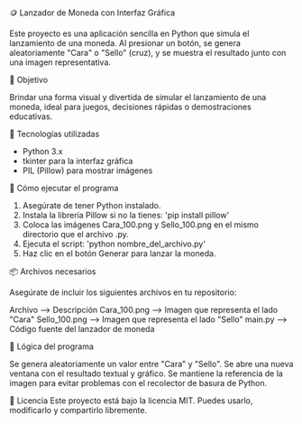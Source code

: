 🪙 Lanzador de Moneda con Interfaz Gráfica

Este proyecto es una aplicación sencilla en Python que simula el lanzamiento de una moneda. Al presionar un botón, se genera aleatoriamente "Cara" o "Sello" (cruz), 
y se muestra el resultado junto con una imagen representativa.

🎯 Objetivo

Brindar una forma visual y divertida de simular el lanzamiento de una moneda, ideal para juegos, decisiones rápidas o demostraciones educativas.

🧰 Tecnologías utilizadas

* Python 3.x
* tkinter para la interfaz gráfica
* PIL (Pillow) para mostrar imágenes

🚀 Cómo ejecutar el programa

1) Asegúrate de tener Python instalado.
2) Instala la librería Pillow si no la tienes:
   'pip install pillow'
3) Coloca las imágenes Cara_100.png y Sello_100.png en el mismo directorio que el archivo .py.
4) Ejecuta el script:
   'python nombre_del_archivo.py'
5) Haz clic en el botón Generar para lanzar la moneda.

📦 Archivos necesarios

Asegúrate de incluir los siguientes archivos en tu repositorio:

Archivo --> 	Descripción
Cara_100.png	--> Imagen que representa el lado "Cara"
Sello_100.png	--> Imagen que representa el lado "Sello"
main.py	--> Código fuente del lanzador de moneda

🧠 Lógica del programa

Se genera aleatoriamente un valor entre "Cara" y "Sello".
Se abre una nueva ventana con el resultado textual y gráfico.
Se mantiene la referencia de la imagen para evitar problemas con el recolector de basura de Python.

📄 Licencia
Este proyecto está bajo la licencia MIT. Puedes usarlo, modificarlo y compartirlo libremente.
